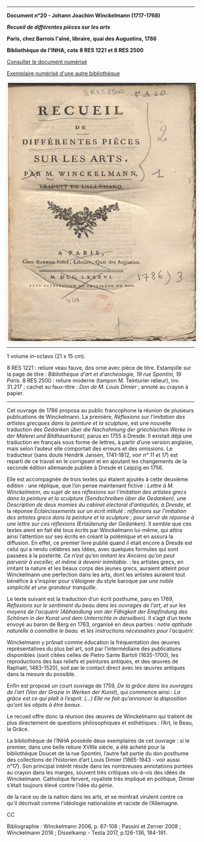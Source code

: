 ﻿***

**Document n°20 - Johann Joachim Winckelmann (1717-1768)**

**_Recueil de différentes pièces sur les arts_**

**Paris, chez Barrois l'aîné, libraire, quai des Augustins, 1786**

**Bibliothèque de l'INHA, cote 8 RES 1221 et 8 RES 2500**

[Consulter le document numérisé](http://bibliotheque.inha.fr/iguana/www.main.cls?surl=search#RecordId=1.227402)

[Exemplaire numérisé d'une autre bibliothèque](https://gallica.bnf.fr/ark:/12148/bpt6k84160q)


<div class="carousel">
   <div class="carousel-inner">
      <input name="carousel" class="carousel-open" id="carousel-1" aria-hidden="true" type="radio" hidden="true" Checked/>
      <div class="carousel-item">
<img class="pic" src="./img/doc20/doc20_1.jpg">
      </div>
      <input name="carousel" class="carousel-open" id="carousel-2" aria-hidden="true" type="radio" hidden="true"/>
      <div class="carousel-item">
  <img class="pic" src="./img/doc20/doc20_2.jpg">
      </div>
      <input name="carousel" class="carousel-open" id="carousel-3" aria-hidden="true" type="radio" hidden="true"/>
      <div class="carousel-item">
<img class="pic" src="./img/doc20/doc20_3.jpg">
      </div>
      <label class="carousel-control prev control-1" for="carousel-3">‹</label>
      <label class="carousel-control next control-1" for="carousel-2">›</label>
      <label class="carousel-control prev control-2" for="carousel-1">‹</label>
      <label class="carousel-control next control-2" for="carousel-3">›</label>
      <label class="carousel-control prev control-3" for="carousel-2">‹</label>
      <label class="carousel-control next control-3" for="carousel-1">›</label>

      <ol class="carousel-indicators">
         <li>
            <label class="carousel-bullet" for="carousel-1">●</label>
            <div class="carousel-preview">
              <img src="./img/doc20/doc20_1.jpg" />
            </div>
         </li>
         <li>
            <label class="carousel-bullet" for="carousel-2">●</label>
            <div class="carousel-preview">
              <img src="./img/doc20/doc20_2.jpg" />
            </div>
          </li>  
         <li>
            <label class="carousel-bullet" for="carousel-3">●</label>
            <div class="carousel-preview">
              <img src="./img/doc20/doc20_3.jpg" />
            </div>
         </li>
    </ol>
</div>
</div>

***


1 volume in-octavo (21 x 15 cm).

8 RES 1221 : reliure veau fauve, dos orné avec pièce de titre. Estampille sur la page de titre : _Bibliothèque d'art et d'archéologie, 19 rue Spontini, 19 Paris._ 8 RES 2500 : reliure moderne (tampon M. Teinturier relieur), inv. 31.217 ; cachet au faux-titre : _Don de M. Louis Dimier_ ; annoté au crayon à papier.

***

Cet ouvrage de 1786 proposa au public francophone la réunion de plusieurs publications de Winckelmann. La première, _Réflexions sur l’imitation des artistes grecques dans la peinture et la sculpture_, est une nouvelle traduction des _Gedanken über die Nachahmung der griechischen Werke in der Malerei und Bildhauerkunst_, parus en 1755 à Dresde. Il existait déjà une traduction en français sous forme de lettres, à partir d’une version anglaise, mais selon l’auteur elle comportait des erreurs et des omissions. Le traducteur (sans doute Hendrik Jansen, 1741-1812, *voir n° 11 et 17*) est reparti de ce travail en le corrigeant et en ajoutant les changements de la seconde édition allemande publiée à Dresde et Leipzig en 1756.

Elle est accompagnée de trois textes qui étaient ajoutés à cette deuxième édition : une réplique, que l’on pense maintenant fictive : _Lettre à M. Winckelmann, au sujet de ses réflexions sur l'imitation des artistes grecs dans la peinture et la sculpture (Sendschreiben über die Gedanken)_, une _Description de deux momies du cabinet électoral d'antiquités, à Dresde_, et la réponse _Éclaircissements sur un écrit intitulé : réflexions sur l'imitation des artistes grecs dans la peinture et la sculpture ; pour servir de réponse à une lettre sur ces réflexions (Erlaüterung der Gedanken)_. Il semble que ces textes aient en fait été tous écrits par Winckelmann lui-même, qui attira ainsi l’attention sur ses écrits en créant la polémique et en assura la diffusion. En effet, ce premier livre publié quand il était encore à Dresde est celui qui a rendu célèbres ses idées, avec quelques formules qui sont passées à la postérité. _Ce n’est qu’en imitant les Anciens qu’on peut parvenir à exceller, et même à devenir inimitable._ : les artistes grecs, en imitant la nature et les beaux corps des jeunes grecs, auraient atteint pour Winckelmann une perfection dans les arts, dont les artistes auraient tout bénéfice à s’inspirer pour s’éloigner du style baroque par _une noble simplicité et une grandeur tranquille._

Le texte suivant est la traduction d’un écrit posthume, paru en 1769, _Réflexions sur le sentiment du beau dans les ouvrages de l'art, et sur les moyens de l'acquérir (Abhandlung von der Fähigkeit der Empfindung des Schönen in der Kunst und dem Unterrichte in derselben_). Il s’agit d’un texte envoyé au baron de Berg en 1763, organisé en deux parties : _notre aptitude naturelle à connaître le beau._ et _les instructions nécessaires pour l’acquérir._

Winckelmann y prônait comme éducation la fréquentation des œuvres représentatives du plus bel art, soit par l’intermédiaire des publications disponibles (sont citées celles de Pietro Sante Bartoli (1635-1700), les reproductions des bas reliefs et peintures antiques, et des œuvres de Raphaël, 1483-1520), soit par le contact direct avec les œuvres antiques dans la mesure du possible.

Enfin est proposé un court ouvrage de 1759, _De la grâce dans les ouvrages de l'art (Von der Grazie in Werken der Kunst_), qui commence ainsi : _La grâce est ce qui plaît à l’esprit. (…) Elle ne fait qu’annoncer la disposition qu’ont les objets à être beaux._

Le recueil offre donc la réunion des œuvres de Winckelmann qui traitent de plus directement de questions philosophiques et esthétiques : l’Art, le Beau, la Grâce.

La bibliothèque de l’INHA possède deux exemplaires de cet ouvrage : si le premier, dans une belle reliure XVIIIe siècle, a été acheté pour la bibliothèque Doucet de la rue Spontini, l’autre fait partie du don posthume des collections de l’historien d’art Louis Dimier (1865-1943 - voir aussi *n°17*). Son principal intérêt réside dans les nombreuses annotations portées au crayon dans les marges, souvent très critiques vis-à-vis des idées de Winckelmann. Catholique fervent, royaliste très impliqué en politique, Dimier s’était toujours élevé contre l’idée du _génie._

de la race ou de la nation dans les arts, et se montrait virulent contre ce qu’il décrivait comme l’idéologie nationaliste et raciste de l’Allemagne.

CC

Bibliographie : Winckelmann 2006, p. 67-108 ; Passini et Zerner 2008 ; Winckelmann  2016 ; Disselkamp - Testa 2017, p.126-136, 184-191.


<style type="text/css">
.pic {
  width:100%;
  height:100%;
}
.carousel {
    border-style:solid;
    border-width:1px;
    border-color:rgba(0, 0, 0, 0.05);
    box-shadow: 0px 1px 6px rgba(0, 0, 0, 0.1);
    width:100%;
    height:690px;
  border-width:3px;
  border-radius:2px;
  border-color:#FCFCFC;
}

.carousel-inner {
    position: relative;
    overflow: hidden;
    width: 100%;
    height:690px;
}

.carousel-open:checked + .carousel-item {
    position: absolute;
    opacity: 100;
    background-color:black;
    width:100%;
    height:690px;
}

.carousel-item {
    position: absolute;
    opacity: 0;
    text-align:center;
}

.carousel-control {
  width: 150px;
  height: 150px;
  padding:0px;
  border-radius: 50%;
  background: rgba(255, 255, 255, 0);
  border: 2px solid rgba(255, 255, 255, 0.9);
  background-clip: content-box;
  margin:0 auto;
  color:rgba(255, 255, 255, 0.9);

    cursor: pointer;
    display: none;
    font-size: 30px;
    height: 40px;
    line-height: 25px;
    position: absolute;
    top: 50%;
    -webkit-transform: translate(0, -50%);
    cursor: pointer;
    -ms-transform: translate(0, -50%);
    transform: translate(0, -50%);
    text-align: center;
    width: 30px;
    height:30px;
    z-index: 10;
}

.carousel-control.prev {
    left: 2%;
}

.carousel-control.next {
    right: 2%;
}

.carousel-control:hover {
    color: #4F94CD;
    background-color:rgba(255, 255, 255, 0.9);
}
 .carousel-control:hover:after {
  content: '';
  position: absolute;
  border-radius:50%;
  background:transparent;
  border: 1.5px solid rgba(255, 255, 255, 0.1);
  background:rgba(255, 255, 255, 0.1);
  top: -4px;
  left: -5px;
  right: -5px;
  bottom: -5px;
  z-index: -5;
}

#carousel-1:checked ~ .control-1,
#carousel-2:checked ~ .control-2,
#carousel-3:checked ~ .control-3{
    display: block;
}

.carousel-indicators {
    margin: 0;
    padding: 2px;
    position: absolute;
    bottom: -4.5px;
    left: 0;
    right: 0;
    text-align: center;
}

.carousel-indicators li {
    display: inline-block;
    margin: 0 5px;
    position: relative;

    /*You are required to do this*/
}
.carousel-indicators .carousel-preview {
    position: absolute;
    width: 108px;
    top: -0;
    left: 50%;
    margin-left: -52px;
    height:0px;
    transition:0 all;
    overflow: hidden;
}
.carousel-indicators .carousel-preview img {
    max-width:40px;
    max-height:80px;
    padding: 2px;
    background-color: white;
}
.carousel-indicators li:hover .carousel-preview {
    height:54px;
    top:-50px;
    transition:0.5s all;
}
.carousel-bullet {
    color: rgba(255, 255, 255, 0.7);
    cursor: pointer;
    font-size: 20px;
}

.carousel-bullet:hover {
    color: rgba(255, 255, 255, 0.9);
}

.HRConnectImage
{width:375px;
padding-top:50px;
display:inline-block;}

#carousel-1:checked ~ .control-1 ~ .carousel-indicators li:nth-child(1) .carousel-bullet,
#carousel-2:checked ~ .control-2 ~ .carousel-indicators li:nth-child(2) .carousel-bullet,
#carousel-3:checked ~ .control-3 ~ .carousel-indicators li:nth-child(3) .carousel-bullet{
    color: rgba(255, 255, 255, 0.9);
}

#title {
    width: 100%;
    position: absolute;
    padding: 0px;
    margin: 0px auto;
    text-align: center;
    font-size: 27px;
    color: rgba(255, 255, 255, 1);
    font-family: 'Open Sans', sans-serif;
    z-index: 9999;
    text-shadow: 0px 1px 2px rgba(0, 0, 0, 0.33), -1px 0px 2px rgba(255, 255, 255, 0);
}

#p
{
text-align:center;
font-weight:bold;}


.carousel-control { opacity: 0; }
.carousel:hover .carousel-control { opacity: 1; }
</style>
